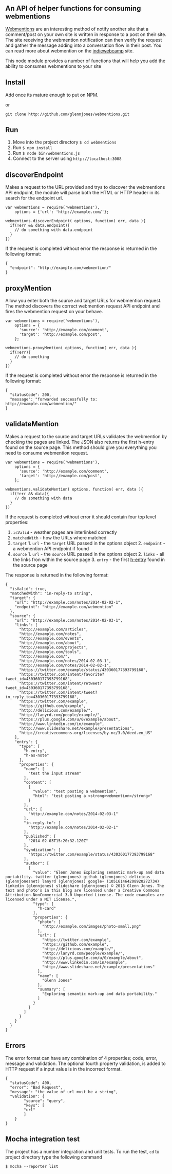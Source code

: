 ## An API of helper functions for consuming webmentions

[Webmentions](http://indiewebcamp.com/webmention) are an interesting method of notify another site that a comment/post on your own site is written in response to a post on their site. The site receiving the webmention notification can then verify the request and gather the message adding into a conversation flow in their post. You can read more about webmention on the  [indiewebcamp](http://indiewebcamp.com/) site.

This node module provides a number of functions that will help you add the ability to consumes webmentions to your site


## Install
Add once its mature enough to put on NPM.

or

    git clone http://github.com/glennjones/webmentions.git

    
## Run

1. Move into the project directory `$ cd webmentions`
2. Run `$ npm install`
3. Run `$ node bin/webmentions.js`
4. Connect to the server using `http://localhost:3008`


## discoverEndpoint
Makes a request to the URL provided and trys to discover the webmentions API endpoint, the module will parse both the HTML or HTTP header in its search for the endpoint url. 

    var webmentions = require('webmentions'),
        options = {'url': 'http://example.com/'};

    webmentions.discoverEndpoint( options, function( err, data ){
      if(!err && data.endpoint){
        // do something with data.endpoint
      }
    })
    
If the request is completed without error the response is returned in the following format:

    {
      "endpoint": "http://example.com/webmention/"
    }



## proxyMention
Allow you enter both the source and target URLs for webmention request. The method discovers the correct webmention request API endpoint and fires the webmention request on your behave. 

    var webmentions = require('webmentions'),
        options = {
          'source': 'http://example.com/comment',
          'target': 'http://example.com/post',
        };

    webmentions.proxyMention( options, function( err, data ){
      if(!err){
        // do something
      }
    })

If the request is completed without error the response is returned in the following format:

    {
      "statusCode": 200,
      "message": "forwarded successfully to: http://example.com/webmention/"
    }



## validateMention
Makes a request to the source and target URLs validates the webmention by checking the pages are linked. The JSON also returns the first h-entry found on the source page. This method should give you everything you need to consume webmention request. 

    var webmentions = require('webmentions'),
        options = {
          'source': 'http://example.com/comment',
          'target': 'http://example.com/post',
        };

    webmentions.validateMention( options, function( err, data ){
      if(!err && data){
        // do something with data
      }
    })


If the request is completed without error it should contain four top level properties:

  1. `isValid` - weather pages are interlinked correctly
  2. `matchedWith` - how the URLs where matched
  3. `target`
    1. `url` - the `target` URL passed in the options object
    2. `endpoint` - a webmention API endpoint if found
  4. `source` 
    1. `url` - the `source` URL passed in the options object
    2. `links` - all the links fron within the source page
    3. `entry` - the first [h-entry](http://microformats.org/wiki/h-entry) found in the source page


The response is returned in the following format:

    {
      "isValid": true,
      "matchedWith": "in-reply-to string",
      "target": {
        "url": "http://example.com/notes/2014-02-02-1",
        "endpoint": "http://example.com/webmention"
      },
      "source": {
        "url": "http://example.com/notes/2014-02-03-1",
        "links": [
          "http://example.com/articles",
          "http://example.com/notes",
          "http://example.com/events",
          "http://example.com/about",
          "http://example.com/projects",
          "http://example.com/tools",
          "http://example.com/",
          "http://example.com/notes/2014-02-03-1",
          "http://example.com/notes/2014-02-02-1",
          "https://twitter.com/example/status/430360177393799168",
          "https://twitter.com/intent/favorite?tweet_id=430360177393799168",
          "https://twitter.com/intent/retweet?tweet_id=430360177393799168",
          "https://twitter.com/intent/tweet?in_reply_to=430360177393799168",
          "https://twitter.com/example",
          "https://github.com/example",
          "http://delicious.com/example/",
          "http://lanyrd.com/people/example/",
          "https://plus.google.com/u/0/example/about",
          "http://www.linkedin.com/in/example",
          "http://www.slideshare.net/example/presentations",
          "http://creativecommons.org/licenses/by-nc/3.0/deed.en_US"
        ],
        "entry": {
          "type": [
            "h-entry",
            "h-as-note"
          ],
          "properties": {
            "name": [
              "test the input stream"
            ],
            "content": [
              {
                "value": "test posting a webmention",
                "html": "test posting a <strong>webmention</strong>"
              }
            ],
            "url": [
              "http://example.com/notes/2014-02-03-1"
            ],
            "in-reply-to": [
              "http://example.com/notes/2014-02-02-1"
            ],
            "published": [
              "2014-02-03T15:20:32.120Z"
            ],
            "syndication": [
              "https://twitter.com/example/status/430360177393799168"
            ],
            "author": [
              {
                "value": "Glenn Jones Exploring semantic mark-up and data portability. twitter (glennjones) github (glennjones) delicious (glennjonesnet) lanyrd (glennjones) google+ (105161464208920272734) linkedin (glennjones) slideshare (glennjones) © 2013 Glenn Jones. The text and photo's in this blog are licensed under a Creative Commons Attribution-NonCommercial 3.0 Unported License. The code examples are licensed under a MIT License.",
                "type": [
                  "h-card"
                ],
                "properties": {
                  "photo": [
                    "http://example.com/images/photo-small.png"
                  ],
                  "url": [
                    "https://twitter.com/example",
                    "https://github.com/example",
                    "http://delicious.com/example/",
                    "http://lanyrd.com/people/example/",
                    "https://plus.google.com/u/0/example/about",
                    "http://www.linkedin.com/in/example",
                    "http://www.slideshare.net/example/presentations"
                  ],
                  "name": [
                    "Glenn Jones"
                  ],
                  "summary": [
                    "Exploring semantic mark-up and data portability."
                  ]
                }
              }
            ]
          }
        }
      }
    }


## Errors

The error format can have any combination of 4 properties; code, error, message and validation. The optional fourth property validation, is added to HTTP request if a input value is in the incorrect format. 
    
    {
      "statusCode": 400,
      "error": "Bad Request",
      "message": "the value of url must be a string",
      "validation": {
    		"source": "query",
    		"keys": [
      		"url"
    		]
  		}
    }



## Mocha integration test
The project has a number integration and unit tests. To run the test, `cd` to project directory type the following command

    $ mocha --reporter list




